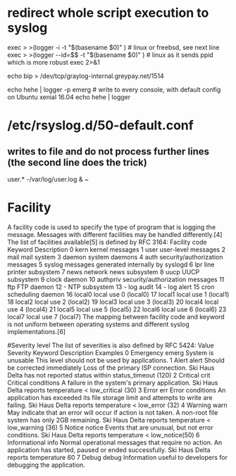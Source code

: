 # redirect whole script execution to syslog
exec > >(logger -i -t "$(basename $0)" )  # linux or freebsd, see next line
exec > >(logger --id=$$ -t "$(basename $0)" ) # linux as it sends ppid which is more robust
exec 2>&1

echo bip > /dev/tcp/graylog-internal.greypay.net/1514

echo hehe | logger -p emerg # write to every console, with default config on Ubuntu xenial 16.04
echo hehe | logger

# /etc/rsyslog.d/50-default.conf
## writes to file and do not process further lines (the second line does the trick)
user.*				-/var/log/user.log 
& ~


# Facility
A facility code is used to specify the type of program that is logging the message. Messages with different facilities may be handled differently.[4] The list of facilities available[5] is defined by RFC 3164:
Facility code	Keyword	Description
0	kern	kernel messages
1	user	user-level messages
2	mail	mail system
3	daemon	system daemons
4	auth	security/authorization messages
5	syslog	messages generated internally by syslogd
6	lpr	line printer subsystem
7	news	network news subsystem
8	uucp	UUCP subsystem
9		clock daemon
10	authpriv	security/authorization messages
11	ftp	FTP daemon
12	-	NTP subsystem
13	-	log audit
14	-	log alert
15	cron	scheduling daemon
16	local0	local use 0 (local0)
17	local1	local use 1 (local1)
18	local2	local use 2 (local2)
19	local3	local use 3 (local3)
20	local4	local use 4 (local4)
21	local5	local use 5 (local5)
22	local6	local use 6 (local6)
23	local7	local use 7 (local7)
The mapping between facility code and keyword is not uniform between operating systems and different syslog implementations.[6]

#Severity level
The list of severities is also defined by RFC 5424:
Value	Severity	Keyword	Description	Examples
0	Emergency	emerg	System is unusable	This level should not be used by applications.
1	Alert	alert	Should be corrected immediately	Loss of the primary ISP connection.
Ski Haus Delta has not reported status within status_timeout (120)
2	Critical	crit	Critical conditions	A failure in the system's primary application.
Ski Haus Delta reports temperature < low_critical (30)
3	Error	err	Error conditions	An application has exceeded its file storage limit and attempts to write are failing.
Ski Haus Delta reports temperature < low_error (32)
4	Warning	warn	May indicate that an error will occur if action is not taken.	A non-root file system has only 2GB remaining.
Ski Haus Delta reports temperature < low_warning (36)
5	Notice	notice	Events that are unusual, but not error conditions.	Ski Haus Delta reports temperature < low_notice(50)
6	Informational	info	Normal operational messages that require no action.	An application has started, paused or ended successfully.
Ski Haus Delta reports temperature 60
7	Debug	debug	Information useful to developers for debugging the application.
